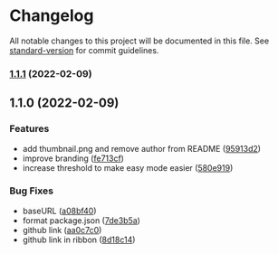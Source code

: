 # Changelog

All notable changes to this project will be documented in this file. See [standard-version](https://github.com/conventional-changelog/standard-version) for commit guidelines.

### [1.1.1](https://github.com/interaction-dynamics/squid-game/compare/v1.1.0...v1.1.1) (2022-02-09)

## 1.1.0 (2022-02-09)


### Features

* add thumbnail.png and remove author from README ([95913d2](https://github.com/interaction-dynamics/squid-game/commit/95913d239cc0ec0649694f2c3e268e2585eba7f9))
* improve branding ([fe713cf](https://github.com/interaction-dynamics/squid-game/commit/fe713cfa233d239d1464c8aaac8129d1ee9927c8))
* increase threshold to make easy mode easier ([580e919](https://github.com/interaction-dynamics/squid-game/commit/580e919e0e5c546acfd96134b1107fb96900a2b8))


### Bug Fixes

* baseURL ([a08bf40](https://github.com/interaction-dynamics/squid-game/commit/a08bf4037a138e361c76260e38666daaf0933927))
* format package.json ([7de3b5a](https://github.com/interaction-dynamics/squid-game/commit/7de3b5aefdd0ac6240882daca838c987b4f5c58a))
* github link ([aa0c7c0](https://github.com/interaction-dynamics/squid-game/commit/aa0c7c058ee1d3b65f5b5a273339a1131834a252))
* github link in ribbon ([8d18c14](https://github.com/interaction-dynamics/squid-game/commit/8d18c14ad9e972cff28119d8324f4a6eb0982f8f))
